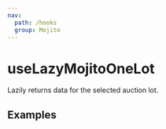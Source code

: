 ```yaml
---
nav:
  path: /hooks
  group: Mojito
---
```


# useLazyMojitoOneLot

Lazily returns data for the selected auction lot.


## Examples

<code src="./demo/demo1.tsx" />
